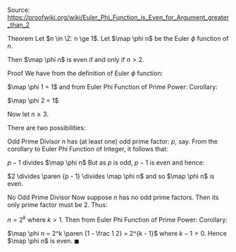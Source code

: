 # 

Source: https://proofwiki.org/wiki/Euler_Phi_Function_is_Even_for_Argument_greater_than_2



Theorem
Let $n \in \Z: n \ge 1$.
Let $\map \phi n$ be the Euler $\phi$ function of $n$.

Then $\map \phi n$ is even if and only if $n > 2$.


Proof
We have from the definition of Euler $\phi$ function:

$\map \phi 1 = 1$
and from Euler Phi Function of Prime Power: Corollary:

$\map \phi 2 = 1$

Now let $n \ge 3$.

There are two possibilities:


Odd Prime Divisor
$n$ has (at least one) odd prime factor: $p$, say.
From the corollary to Euler Phi Function of Integer, it follows that:

$p - 1$ divides $\map \phi n$
But as $p$ is odd, $p - 1$ is even and hence:

$2 \divides \paren {p - 1} \divides \map \phi n$
and so $\map \phi n$ is even.


No Odd Prime Divisor
Now suppose $n$ has no odd prime factors.
Then its only prime factor must be $2$.
Thus:

$n = 2^k$
where $k > 1$.
Then from Euler Phi Function of Prime Power: Corollary:

$\map \phi n = 2^k \paren {1 - \frac 1 2} = 2^{k - 1}$
where $k-1 > 0$.
Hence $\map \phi n$ is even.
$\blacksquare$





